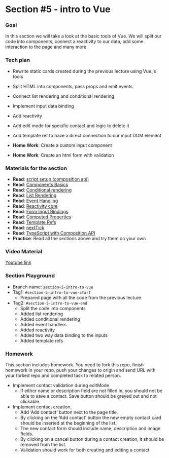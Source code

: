 # Section #5 - intro to Vue

### Goal
In this section we will take a look at the basic tools of Vue. We will split our code into components, 
connect a reactivity to our data, add some interaction to the page and many more.


### Tech plan
- Rewrite static cards created during the previous lecture using Vue.js tools
- Split HTML into components, pass props and emit events
- Connect list rendering and conditional rendering
- Implement input data binding
- Add reactivity
- Add edit mode for specific contact and logic to delete it
- Add template ref to have a direct connection to our input DOM element

- **Home Work**: Create a custom input component
- **Home Work**: Create an html form with validation

### Materials for the section
- **Read**: [script setup (composition api)](https://vuejs.org/api/sfc-script-setup.html)
- **Read**: [Components Basics](https://vuejs.org/guide/essentials/component-basics.html)
- **Read**: [Conditional rendering](https://vuejs.org/guide/essentials/conditional.html)
- **Read**: [List Rendering](https://vuejs.org/guide/essentials/list.html)
- **Read**: [Event Handling](https://vuejs.org/guide/essentials/event-handling.html)
- **Read**: [Reactivity core](https://vuejs.org/api/reactivity-core.html)
- **Read**: [Form Input Bindings](https://vuejs.org/guide/essentials/forms.html)
- **Read**: [Computed Properties](https://vuejs.org/guide/essentials/computed.html#computed-properties)
- **Read**: [Template Refs](https://vuejs.org/guide/essentials/template-refs.html)
- **Read**: [nextTick](https://vuejs.org/api/general.html#nexttick)
- **Read**: [TypeScript with Composition API](https://vuejs.org/guide/typescript/composition-api.html#typing-reactive)
- **Practice**: Read all the sections above and try them on your own

### Video Material
[Youtube link](https://youtu.be/ihDn1HvgFZ8)

### Section Playground
- Branch name: [`section-5-intro-to-vue`](https://github.com/Softonix/softonix-incubator/tree/section-5-intro-to-vue)
- Tag1: `#section-5-intro-to-vue-start`
    - Prepared page with all the code from the previous lecture
- Tag2: `#section-5-intro-to-vue-end`
    - Split the code into components
    - Added list rendering
    - Added conditional rendering
    - Added event handlers
    - Added reactivity
    - Added two way data binding to the inputs
    - Added template refs

### Homework
This section includes homework. You need to fork this repo, finish homework in your repo, push your changes to origin and send URL with your forked repo and completed task to related person.

- Implement contact validation during editMode
  - If either name or description field are not filled in, you should not be able to save a contact. Save button should be greyed out and not clickable.
- Implement contact creation.
  - Add ‘Add contact’ button next to the page title.
  - By clicking on the ‘Add contact’ button the new empty contact card should be inserted at the beginning of the list.
  - The new contact form should include name, description and image fields.
  - By clicking on a cancel button during a contact creation, it should be removed from the list.
  - Validation should work for both creating and editing a contact

